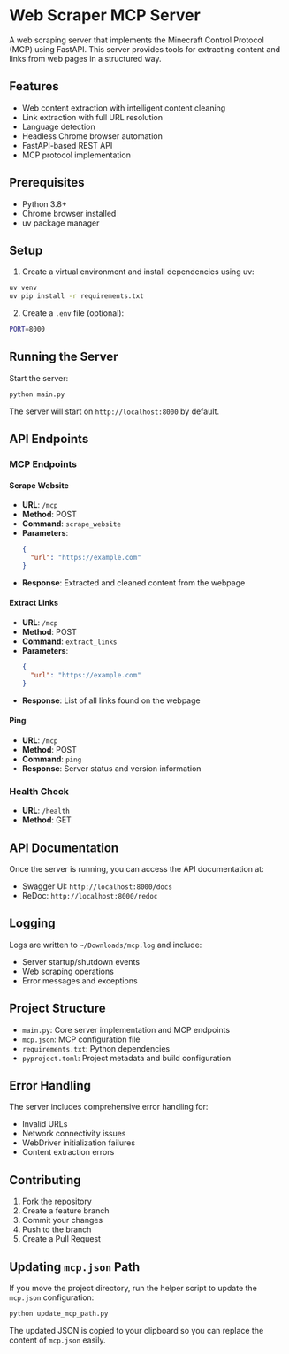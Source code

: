 # Web Scraper MCP Server

A web scraping server that implements the Minecraft Control Protocol (MCP) using FastAPI. This server provides tools for extracting content and links from web pages in a structured way.

## Features

- Web content extraction with intelligent content cleaning
- Link extraction with full URL resolution
- Language detection
- Headless Chrome browser automation
- FastAPI-based REST API
- MCP protocol implementation

## Prerequisites

- Python 3.8+
- Chrome browser installed
- uv package manager

## Setup

1. Create a virtual environment and install dependencies using uv:
```bash
uv venv
uv pip install -r requirements.txt
```

2. Create a `.env` file (optional):
```bash
PORT=8000
```

## Running the Server

Start the server:
```bash
python main.py
```

The server will start on `http://localhost:8000` by default.

## API Endpoints

### MCP Endpoints

#### Scrape Website
- **URL**: `/mcp`
- **Method**: POST
- **Command**: `scrape_website`
- **Parameters**:
  ```json
  {
    "url": "https://example.com"
  }
  ```
- **Response**: Extracted and cleaned content from the webpage

#### Extract Links
- **URL**: `/mcp`
- **Method**: POST
- **Command**: `extract_links`
- **Parameters**:
  ```json
  {
    "url": "https://example.com"
  }
  ```
- **Response**: List of all links found on the webpage

#### Ping
- **URL**: `/mcp`
- **Method**: POST
- **Command**: `ping`
- **Response**: Server status and version information

### Health Check
- **URL**: `/health`
- **Method**: GET

## API Documentation

Once the server is running, you can access the API documentation at:
- Swagger UI: `http://localhost:8000/docs`
- ReDoc: `http://localhost:8000/redoc`

## Logging

Logs are written to `~/Downloads/mcp.log` and include:
- Server startup/shutdown events
- Web scraping operations
- Error messages and exceptions

## Project Structure

- `main.py`: Core server implementation and MCP endpoints
- `mcp.json`: MCP configuration file
- `requirements.txt`: Python dependencies
- `pyproject.toml`: Project metadata and build configuration

## Error Handling

The server includes comprehensive error handling for:
- Invalid URLs
- Network connectivity issues
- WebDriver initialization failures
- Content extraction errors

## Contributing

1. Fork the repository
2. Create a feature branch
3. Commit your changes
4. Push to the branch
5. Create a Pull Request

## Updating `mcp.json` Path

If you move the project directory, run the helper script to update the
`mcp.json` configuration:

```bash
python update_mcp_path.py
```

The updated JSON is copied to your clipboard so you can replace the content of
`mcp.json` easily.


